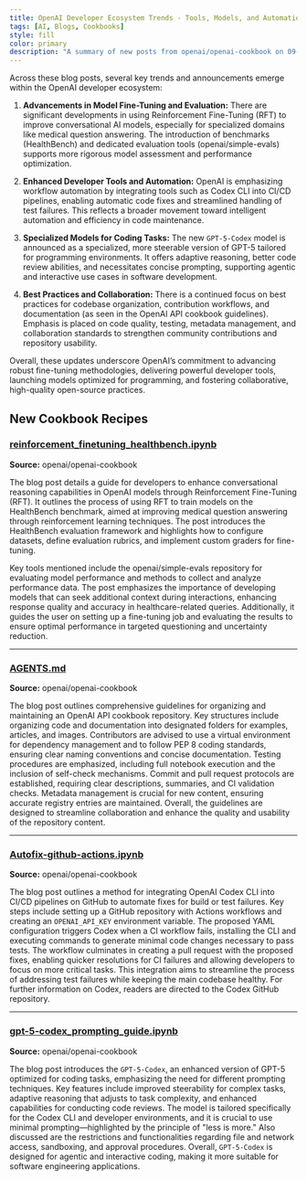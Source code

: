 ```yaml
---
title: OpenAI Developer Ecosystem Trends - Tools, Models, and Automation
tags: [AI, Blogs, Cookbooks]
style: fill
color: primary
description: "A summary of new posts from openai/openai-cookbook on 09-25"
---
```

Across these blog posts, several key trends and announcements emerge within the OpenAI developer ecosystem:

1. **Advancements in Model Fine-Tuning and Evaluation:** There are significant developments in using Reinforcement Fine-Tuning (RFT) to improve conversational AI models, especially for specialized domains like medical question answering. The introduction of benchmarks (HealthBench) and dedicated evaluation tools (openai/simple-evals) supports more rigorous model assessment and performance optimization.

2. **Enhanced Developer Tools and Automation:** OpenAI is emphasizing workflow automation by integrating tools such as Codex CLI into CI/CD pipelines, enabling automatic code fixes and streamlined handling of test failures. This reflects a broader movement toward intelligent automation and efficiency in code maintenance.

3. **Specialized Models for Coding Tasks:** The new `GPT-5-Codex` model is announced as a specialized, more steerable version of GPT-5 tailored for programming environments. It offers adaptive reasoning, better code review abilities, and necessitates concise prompting, supporting agentic and interactive use cases in software development.

4. **Best Practices and Collaboration:** There is a continued focus on best practices for codebase organization, contribution workflows, and documentation (as seen in the OpenAI API cookbook guidelines). Emphasis is placed on code quality, testing, metadata management, and collaboration standards to strengthen community contributions and repository usability.

Overall, these updates underscore OpenAI’s commitment to advancing robust fine-tuning methodologies, delivering powerful developer tools, launching models optimized for programming, and fostering collaborative, high-quality open-source practices.

## New Cookbook Recipes

### [reinforcement_finetuning_healthbench.ipynb](https://github.com/openai/openai-cookbook/blob/b4283fa48b45b577ff132691b081c1da5363bde6/examples/fine-tuned_qa/reinforcement_finetuning_healthbench.ipynb)
**Source:** openai/openai-cookbook

The blog post details a guide for developers to enhance conversational reasoning capabilities in OpenAI models through Reinforcement Fine-Tuning (RFT). It outlines the process of using RFT to train models on the HealthBench benchmark, aimed at improving medical question answering through reinforcement learning techniques. The post introduces the HealthBench evaluation framework and highlights how to configure datasets, define evaluation rubrics, and implement custom graders for fine-tuning.

Key tools mentioned include the openai/simple-evals repository for evaluating model performance and methods to collect and analyze performance data. The post emphasizes the importance of developing models that can seek additional context during interactions, enhancing response quality and accuracy in healthcare-related queries. Additionally, it guides the user on setting up a fine-tuning job and evaluating the results to ensure optimal performance in targeted questioning and uncertainty reduction.

---

### [AGENTS.md](https://github.com/openai/openai-cookbook/blob/97893028f0e041ae8b993a48b0a11b82e751dc20/AGENTS.md)
**Source:** openai/openai-cookbook

The blog post outlines comprehensive guidelines for organizing and maintaining an OpenAI API cookbook repository. Key structures include organizing code and documentation into designated folders for examples, articles, and images. Contributors are advised to use a virtual environment for dependency management and to follow PEP 8 coding standards, ensuring clear naming conventions and concise documentation. Testing procedures are emphasized, including full notebook execution and the inclusion of self-check mechanisms. Commit and pull request protocols are established, requiring clear descriptions, summaries, and CI validation checks. Metadata management is crucial for new content, ensuring accurate registry entries are maintained. Overall, the guidelines are designed to streamline collaboration and enhance the quality and usability of the repository content.

---

### [Autofix-github-actions.ipynb](https://github.com/openai/openai-cookbook/blob/97893028f0e041ae8b993a48b0a11b82e751dc20/examples/codex/Autofix-github-actions.ipynb)
**Source:** openai/openai-cookbook

The blog post outlines a method for integrating OpenAI Codex CLI into CI/CD pipelines on GitHub to automate fixes for build or test failures. Key steps include setting up a GitHub repository with Actions workflows and creating an `OPENAI_API_KEY` environment variable. The proposed YAML configuration triggers Codex when a CI workflow fails, installing the CLI and executing commands to generate minimal code changes necessary to pass tests. The workflow culminates in creating a pull request with the proposed fixes, enabling quicker resolutions for CI failures and allowing developers to focus on more critical tasks. This integration aims to streamline the process of addressing test failures while keeping the main codebase healthy. For further information on Codex, readers are directed to the Codex GitHub repository.

---

### [gpt-5-codex_prompting_guide.ipynb](https://github.com/openai/openai-cookbook/blob/e262ead3e5c289e0380884e48e598b2cb90af5ba/examples/gpt-5-codex_prompting_guide.ipynb)
**Source:** openai/openai-cookbook

The blog post introduces the `GPT-5-Codex`, an enhanced version of GPT-5 optimized for coding tasks, emphasizing the need for different prompting techniques. Key features include improved steerability for complex tasks, adaptive reasoning that adjusts to task complexity, and enhanced capabilities for conducting code reviews. The model is tailored specifically for the Codex CLI and developer environments, and it is crucial to use minimal prompting—highlighted by the principle of "less is more." Also discussed are the restrictions and functionalities regarding file and network access, sandboxing, and approval procedures. Overall, `GPT-5-Codex` is designed for agentic and interactive coding, making it more suitable for software engineering applications.